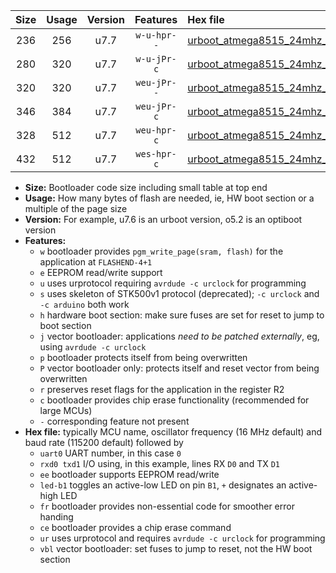 |Size|Usage|Version|Features|Hex file|
|:-:|:-:|:-:|:-:|:--|
|236|256|u7.7|`w-u-hpr--`|[urboot_atmega8515_24mhz_38400bps_uart0_rxd0_txd1_led+b0_fr_ur.hex](https://raw.githubusercontent.com/stefanrueger/urboot.hex/main/cores/majorcore/atmega8515/fcpu_24mhz/38400_bps/urboot_atmega8515_24mhz_38400bps_uart0_rxd0_txd1_led+b0_fr_ur.hex)|
|280|320|u7.7|`w-u-jPr-c`|[urboot_atmega8515_24mhz_38400bps_uart0_rxd0_txd1_led+b0_fr_ce_ur_vbl.hex](https://raw.githubusercontent.com/stefanrueger/urboot.hex/main/cores/majorcore/atmega8515/fcpu_24mhz/38400_bps/urboot_atmega8515_24mhz_38400bps_uart0_rxd0_txd1_led+b0_fr_ce_ur_vbl.hex)|
|320|320|u7.7|`weu-jPr--`|[urboot_atmega8515_24mhz_38400bps_uart0_rxd0_txd1_ee_led+b0_fr_ur_vbl.hex](https://raw.githubusercontent.com/stefanrueger/urboot.hex/main/cores/majorcore/atmega8515/fcpu_24mhz/38400_bps/urboot_atmega8515_24mhz_38400bps_uart0_rxd0_txd1_ee_led+b0_fr_ur_vbl.hex)|
|346|384|u7.7|`weu-jPr-c`|[urboot_atmega8515_24mhz_38400bps_uart0_rxd0_txd1_ee_led+b0_fr_ce_ur_vbl.hex](https://raw.githubusercontent.com/stefanrueger/urboot.hex/main/cores/majorcore/atmega8515/fcpu_24mhz/38400_bps/urboot_atmega8515_24mhz_38400bps_uart0_rxd0_txd1_ee_led+b0_fr_ce_ur_vbl.hex)|
|328|512|u7.7|`weu-hpr-c`|[urboot_atmega8515_24mhz_38400bps_uart0_rxd0_txd1_ee_led+b0_fr_ce_ur.hex](https://raw.githubusercontent.com/stefanrueger/urboot.hex/main/cores/majorcore/atmega8515/fcpu_24mhz/38400_bps/urboot_atmega8515_24mhz_38400bps_uart0_rxd0_txd1_ee_led+b0_fr_ce_ur.hex)|
|432|512|u7.7|`wes-hpr-c`|[urboot_atmega8515_24mhz_38400bps_uart0_rxd0_txd1_ee_led+b0_fr_ce.hex](https://raw.githubusercontent.com/stefanrueger/urboot.hex/main/cores/majorcore/atmega8515/fcpu_24mhz/38400_bps/urboot_atmega8515_24mhz_38400bps_uart0_rxd0_txd1_ee_led+b0_fr_ce.hex)|

- **Size:** Bootloader code size including small table at top end
- **Usage:** How many bytes of flash are needed, ie, HW boot section or a multiple of the page size
- **Version:** For example, u7.6 is an urboot version, o5.2 is an optiboot version
- **Features:**
  + `w` bootloader provides `pgm_write_page(sram, flash)` for the application at `FLASHEND-4+1`
  + `e` EEPROM read/write support
  + `u` uses urprotocol requiring `avrdude -c urclock` for programming
  + `s` uses skeleton of STK500v1 protocol (deprecated); `-c urclock` and `-c arduino` both work
  + `h` hardware boot section: make sure fuses are set for reset to jump to boot section
  + `j` vector bootloader: applications *need to be patched externally*, eg, using `avrdude -c urclock`
  + `p` bootloader protects itself from being overwritten
  + `P` vector bootloader only: protects itself and reset vector from being overwritten
  + `r` preserves reset flags for the application in the register R2
  + `c` bootloader provides chip erase functionality (recommended for large MCUs)
  + `-` corresponding feature not present
- **Hex file:** typically MCU name, oscillator frequency (16 MHz default) and baud rate (115200 default) followed by
  + `uart0` UART number, in this case `0`
  + `rxd0 txd1` I/O using, in this example, lines RX `D0` and TX `D1`
  + `ee` bootloader supports EEPROM read/write
  + `led-b1` toggles an active-low LED on pin `B1`, `+` designates an active-high LED
  + `fr` bootloader provides non-essential code for smoother error handing
  + `ce` bootloader provides a chip erase command
  + `ur` uses urprotocol and requires `avrdude -c urclock` for programming
  + `vbl` vector bootloader: set fuses to jump to reset, not the HW boot section

